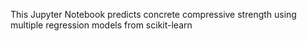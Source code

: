 This Jupyter Notebook predicts concrete compressive strength using multiple regression models from scikit-learn
